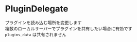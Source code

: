 # PluginDelegate

プラグインを読み込む場所を変更します<br>
複数のローカルサーバーでプラグインを共有したい場合に有効です<br>
`plugins_data` は共有されません
